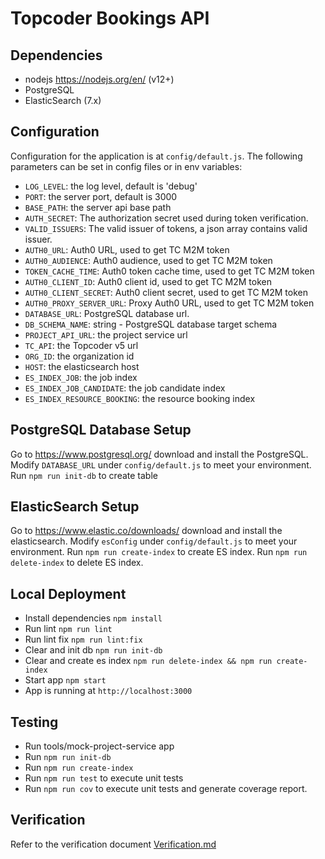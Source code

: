 # Topcoder Bookings API

## Dependencies

- nodejs https://nodejs.org/en/ (v12+)
- PostgreSQL
- ElasticSearch (7.x)

## Configuration

Configuration for the application is at `config/default.js`.
The following parameters can be set in config files or in env variables:

- `LOG_LEVEL`: the log level, default is 'debug'
- `PORT`: the server port, default is 3000
- `BASE_PATH`: the server api base path
- `AUTH_SECRET`: The authorization secret used during token verification.
- `VALID_ISSUERS`: The valid issuer of tokens, a json array contains valid issuer.
- `AUTH0_URL`: Auth0 URL, used to get TC M2M token
- `AUTH0_AUDIENCE`: Auth0 audience, used to get TC M2M token
- `TOKEN_CACHE_TIME`: Auth0 token cache time, used to get TC M2M token
- `AUTH0_CLIENT_ID`: Auth0 client id, used to get TC M2M token
- `AUTH0_CLIENT_SECRET`: Auth0 client secret, used to get TC M2M token
- `AUTH0_PROXY_SERVER_URL`: Proxy Auth0 URL, used to get TC M2M token
- `DATABASE_URL`: PostgreSQL database url.
- `DB_SCHEMA_NAME`: string - PostgreSQL database target schema
- `PROJECT_API_URL`: the project service url
- `TC_API`: the Topcoder v5 url
- `ORG_ID`: the organization id
- `HOST`: the elasticsearch host
- `ES_INDEX_JOB`: the job index
- `ES_INDEX_JOB_CANDIDATE`: the job candidate index
- `ES_INDEX_RESOURCE_BOOKING`: the resource booking index


## PostgreSQL Database Setup
Go to https://www.postgresql.org/ download and install the PostgreSQL.
Modify `DATABASE_URL` under `config/default.js` to meet your environment.
Run `npm run init-db` to create table

## ElasticSearch Setup
Go to https://www.elastic.co/downloads/ download and install the elasticsearch.
Modify `esConfig` under `config/default.js` to meet your environment.
Run `npm run create-index` to create ES index.
Run `npm run delete-index` to delete ES index.

## Local Deployment

- Install dependencies `npm install`
- Run lint `npm run lint`
- Run lint fix `npm run lint:fix`
- Clear and init db `npm run init-db`
- Clear and create es index `npm run delete-index && npm run create-index`
- Start app `npm start`
- App is running at `http://localhost:3000`

## Testing
- Run tools/mock-project-service app
- Run `npm run init-db`
- Run `npm run create-index`
- Run `npm run test` to execute unit tests
- Run `npm run cov` to execute unit tests and generate coverage report.

## Verification
Refer to the verification document [Verification.md](Verification.md)